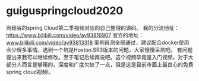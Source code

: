 # guiguspringcloud2020
尚硅谷的spring Cloud第二季视频对应的自己整理的源码。
我的分流地址：https://www.bilibili.com/video/av93816907
官方的地址：www.bilibili.com/video/av93813318
案例自测全部通过，建议配合docker使用会少很多事情。遇到一个坑是Hoxton.SR3版本的问题，大家慢慢采坑吧。
有问题提出来我可以继续修改。至于笔记后续再说吧。这个视频毕竟是入门视频，对于大部分人而言是够用的，深度和广度欠缺了一点，但是这是目前市面上最良心的免费spring cloud视频l。
